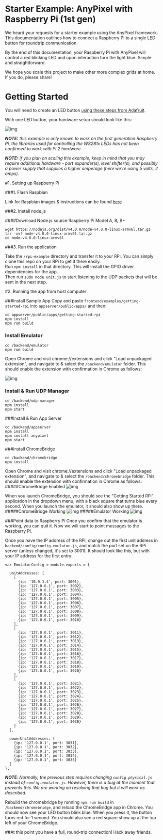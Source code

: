 
# Starter Example: AnyPixel with Raspberry Pi (1st gen)

We heard your requests for a starter example using the AnyPixel framework. This documentation outlines how to connect a Raspberry Pi to a single LED button for roundtrip communication. 

By the end of this documentation, your Raspberry Pi with AnyPixel will control a red blinking LED and upon interaction turn the light blue. Simple and straightforward.

We hope you scale this project to make other more complex grids at home. If you do, please share!


# Getting Started

You will need to create an LED button [using these steps from Adafruit](https://learn.adafruit.com/neopixel-arcade-button?view=all).

With one LED button, your hardware setup should look like this:

![img](https://github.com/googlecreativelab/anypixel/blob/master/rpi-example/wiring.png)

*<b>NOTE:</b> this example is only known to work on the first generation Raspberry Pi, the libraries used for controlling the WS281x LEDs has not been confirmed to work with Pi 2 hardware.*

*<b>NOTE:</b> If you plan on scaling this example, keep in mind that you may require additional hardware - port expander(s), level shifter(s), and possibly a power supply that supplies a higher amperage (here we're using 5 volts, 2 amps).*


#1. Setting up Raspberry Pi

###1. Flash Raspbian

Link for Raspbian images & instructions can be found [here](https://www.raspberrypi.org/downloads/raspbian/)

###2. Install node.js

####Download Node.js source Raspberry Pi Model A, B, B+
```
wget https://nodejs.org/dist/v4.0.0/node-v4.0.0-linux-armv6l.tar.gz 
tar -xvf node-v4.0.0-linux-armv6l.tar.gz 
cd node-v4.0.0-linux-armv6l
```

###3. Run the application

Take the ```/rpi-example``` directory and transfer it to your RPi. You can simply clone this repo on your RPi to get it there easily.  
Run ```npm install``` in that directory.  This will install the GPIO driver dependencies for the app.  
Then run ```sudo node unit.js``` to start listening to the UDP packets that will be sent in the next step.   



#2. Running the app from host computer

###Install Sample App
Copy and paste ```frontend/examples/getting-started-rpi``` into ```appserver/public/apps/``` and then:

```
cd appserver/public/apps/getting-started-rpi
npm install
npm run build
```


### Install Emulator

```
cd /backend/emulator
npm run build
```
Open Chrome and visit chrome://extensions and click "Load unpackaged extension", and navigate to & select the ```/backend/emulator``` folder.  This should enable the extension with confirmation in Chrome as follows:

![img](https://github.com/googlecreativelab/anypixel/blob/master/rpi-example/emulator.png)

### Install & Run UDP Manager

```
cd /backend/udp-manager
npm install
npm start
```

###Install & Run App Server

```
cd /backend/appserver 
npm install
npm install anypixel
npm start
```

###Install ChromeBridge

```
cd /backend/chromebridge
npm install
```

Open Chrome and visit chrome://extensions and click "Load unpackaged extension", and navigate to & select the ```/backend/chromebridge``` folder.  This should enable the extension with confirmation in Chrome as follows:
#####ChromeBridge Enabled
![img](https://github.com/googlecreativelab/anypixel/blob/master/rpi-example/chromebridge.png)

When you launch ChromeBridge, you should see the "Getting Started RPi" application in the dropdown menu, with a black square that turns blue every second.  When you launch the emulator, it should also show up there.
#####ChromeBridge Working
![img](https://github.com/googlecreativelab/anypixel/blob/master/rpi-example/chromebridge-working.png)
#####Emulator Working
![img](https://github.com/googlecreativelab/anypixel/blob/master/rpi-example/emulator-working.png)

###Point data to Raspberry Pi
Once you confirm that the emulator is working, you can quit it. Now we will start to point messages to the Raspberry Pi.  

Once you have the IP address of the RPi, change out the first unit address in ```backend/config/config.emulator.js```, and match the port set on the RPi server (unless changed, it's set to 3001).  It should look like this, but with your IP address for the first entry:

```
var EmulatorConfig = module.exports = {

  unitAddresses: [
    [
      {ip: '10.0.1.4', port: 3001},
      {ip: '127.0.0.1', port: 3002},
      {ip: '127.0.0.1', port: 3003},
      {ip: '127.0.0.1', port: 3004},
      {ip: '127.0.0.1', port: 3005},
      {ip: '127.0.0.1', port: 3006},
      {ip: '127.0.0.1', port: 3007},
      {ip: '127.0.0.1', port: 3008},
      {ip: '127.0.0.1', port: 3009},
      {ip: '127.0.0.1', port: 3010}
    ],
    [
      {ip: '127.0.0.1', port: 3011},
      {ip: '127.0.0.1', port: 3012},
      {ip: '127.0.0.1', port: 3013},
      {ip: '127.0.0.1', port: 3014},
      {ip: '127.0.0.1', port: 3015},
      {ip: '127.0.0.1', port: 3016},
      {ip: '127.0.0.1', port: 3017},
      {ip: '127.0.0.1', port: 3018},
      {ip: '127.0.0.1', port: 3019},
      {ip: '127.0.0.1', port: 3020}
    ],
    [
      {ip: '127.0.0.1', port: 3021},
      {ip: '127.0.0.1', port: 3022},
      {ip: '127.0.0.1', port: 3023},
      {ip: '127.0.0.1', port: 3024},
      {ip: '127.0.0.1', port: 3025},
      {ip: '127.0.0.1', port: 3026},
      {ip: '127.0.0.1', port: 3027},
      {ip: '127.0.0.1', port: 3028},
      {ip: '127.0.0.1', port: 3029},
      {ip: '127.0.0.1', port: 3030}
    ]
  ],

  powerUnitAddresses: [
    {ip: '127.0.0.1', port: 3031},
    {ip: '127.0.0.1', port: 3032},
    {ip: '127.0.0.1', port: 3033},
    {ip: '127.0.0.1', port: 3034},
    {ip: '127.0.0.1', port: 3035}
  ]
};
```

*<b>NOTE</b>: Normally, the previous step requires changing ```config.physical.js``` instead of ```config.emulator.js```. However, there is a bug at the moment that prevents this. We are working on resolving that bug but it will work as described.*

Rebuild the chromebridge by running ```npm run build``` in ```/backend/chromebridge```, and reload the ChromeBridge app in Chrome.  You should now see your LED button blink blue. When you press it, the button turns red for 1 second. You should also see a red square show up at the top left of your ChromeBridge.   




##At this point you have a full, round-trip connection!  Hack away friends.


